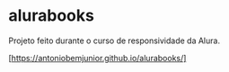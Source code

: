 # alurabooks
Projeto feito durante o curso de responsividade da Alura.

[https://antoniobemjunior.github.io/alurabooks/]
